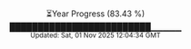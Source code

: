 <p align="center">
⏳Year Progress (83.43 %)<br>
█████████████████████████▁▁▁▁▁ <br>
<sub>Updated: Sat, 01 Nov 2025 12:04:34 GMT</sub>
</p>


